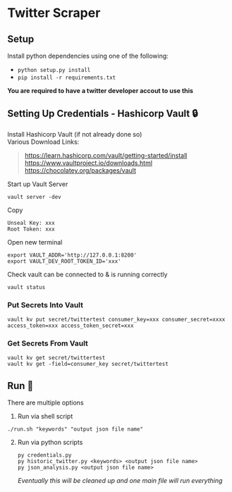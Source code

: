 # Twitter Scraper

## Setup
Install python dependencies using one of the following:
- `python setup.py install` 
- `pip install -r requirements.txt`

**You are required to have a twitter developer accout to use this**

## Setting Up Credentials - Hashicorp Vault :lock:
Install Hashicorp Vault (if not already done so)
</br> Various Download Links: 
> https://learn.hashicorp.com/vault/getting-started/install </br>
> https://www.vaultproject.io/downloads.html </br>
> https://chocolatey.org/packages/vault

Start up Vault Server
```
vault server -dev
```

Copy 
```
Unseal Key: xxx
Root Token: xxx
````

Open new terminal
```
export VAULT_ADDR='http://127.0.0.1:8200'
export VAULT_DEV_ROOT_TOKEN_ID='xxx'
```

Check vault can be connected to & is running correctly
```
vault status
```

### Put Secrets Into Vault
```
vault kv put secret/twittertest consumer_key=xxx consumer_secret=xxxx access_token=xxx access_token_secret=xxx
```

### Get Secrets From Vault
```
vault kv get secret/twittertest
vault kv get -field=consumer_key secret/twittertest
```

## Run :running:
There are multiple options

1) Run via shell script
```
./run.sh "keywords" "output json file name"
```

2) Run via python scripts
    ```
    py credentials.py
    py historic_twitter.py <keywords> <output json file name>
    py json_analysis.py <output json file name>
    ```

    *Eventually this will be cleaned up and one main file will run everything*
